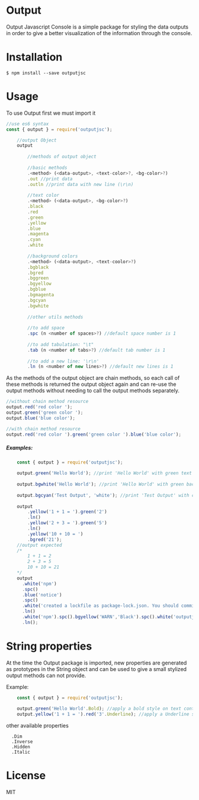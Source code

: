 # Output
Output Javascript Console is a simple package for styling the data outputs in order to give a better visualization of the information through the console.
# Installation
```
$ npm install --save outputjsc
```
# Usage
To use Output first we must import it
```javascript
//use es6 syntax
const { output } = require('outputjsc');

    //output Object
    output
        
        //methods of output object
        
        //basic methods
        .<method> (<data-output>, <text-color>?, <bg-color>?)
        .out //print data
        .outln //print data with new line (\r\n)
        
        //text color
        .<method> (<data-output>, <bg-color>?)
        .black
        .red
        .green
        .yellow
        .blue
        .magenta
        .cyan
        .white
        
        //background colors
        .<method> (<data-output>, <text-coolor>?)
        .bgblack
        .bgred
        .bggreen
        .bgyellow
        .bgblue
        .bgmagenta
        .bgcyan
        .bgwhite
        
        //other utils methods
        
        //to add space
        .spc (n <number of spaces>?) //default space number is 1
        
        //to add tabulation: "\t"
        .tab (n <number of tabs>?) //default tab number is 1
        
        //to add a new line: '\r\n'
        .ln (n <number of new lines>?) //default new lines is 1
```

As the methods of the output object are chain methods, so each call of these methods is returned the output object again and can re-use the output methods without needing to call the output methods separately.
```javascript
//without chain method resource
output.red('red color ');
output.green('green color ');
output.blue('blue color');

//with chain method resource
output.red('red color ').green('green color ').blue('blue color');
```

##### Examples:
```javascript
    const { output } = require('outputjsc');
    
    output.green('Hello World'); //print 'Hello World' with green text color
    
    output.bgwhite('Hello World'); //print 'Hello World' with green background color
    
    output.bgcyan('Test Output', 'white'); //print 'Test Output' with cyan background color and white text color
    
    output
        .yellow('1 + 1 = ').green('2')
        .ln()
        .yellow('2 + 3 = ').green('5')
        .ln()
        .yellow('10 + 10 = ')
        .bgred('21');
    //output expected
    /*
        1 + 1 = 2
        2 + 3 = 5
        10 + 10 = 21
    */
    output
      .white('npm')
      .spc()
      .blue('notice')
      .spc()
      .white('created a lockfile as package-lock.json. You should commit this file')
      .ln()
      .white('npm').spc().bgyellow('WARN','Black').spc().white('outputjsc@1.0.0 No repository field.')
      .ln();
```

# String properties
At the time the Output package is imported, new properties are generated as prototypes in the String object and can be used to give a small stylized output methods can not provide.

Example:
```javascript
    const { output } = require('outputjsc');
    
    output.green('Hello World'.Bold); //apply a bold style on text content
    output.yellow('1 + 1 = ').red('3'.Underline); //apply a Underline style on text content (on '3' string)
```
other available properties
```
  .Dim
  .Inverse
  .Hidden
  .Italic
```
# License
MIT
